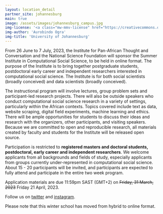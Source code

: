 ```yaml
---
layout: location_detail
partner_site: johannesburg
main: true
image: /assets/images/johannesburg_campus.jpg
img-license: '<a class="mw-mmv-license" href="https://creativecommons.org/licenses/by-sa/3.0" target="_blank">CC BY-SA 3.0</a>'
img-author: 'Aurobindo Ogra'
img-title: 'University of Johannesburg'
---
```


From 26 June to 7 July, 2023, the Institute for Pan-African Thought and Conversation and the National Science Foundation will sponsor the Summer Institute in Computational Social Science, to be held in online format. The purpose of the Institute is to bring together postgraduate students, postdoctoral early career and independent researchers interested in computational social science. The Institute is for both social scientists (broadly conceived) and data scientists (broadly conceived).

The instructional program will involve lectures, group problem sets and participant-led research projects. There will also be outside speakers who conduct computational social science research in a variety of settings, particularly within the African contexts. Topics covered include text as data, website scraping, digital field experiments, machine learning and ethics. There will be ample opportunities for students to discuss their ideas and research with the organizers, other participants, and visiting speakers. Because we are committed to open and reproducible research, all materials created by faculty and students for the Institute will be released open source.

Participation is restricted to **registered masters and doctoral students, postdoctoral, early career and independent researchers**. We welcome applicants from all backgrounds and fields of study, especially applicants from groups currently under-represented in computational social science. About 15 - 20 participants will be invited, and participants are expected to fully attend and participate in the entire two week program.

Application materials are due 11:59pm SAST (GMT+2) on ~~Friday, 31 March, 2023~~ Friday 21 April, 2023.

Follow us on [twitter](https://twitter.com/sicss_jhb) and [instagram](https://www.instagram.com/sicss.johannesburg/).

Please note that this winter school has moved from hybrid to online format.
